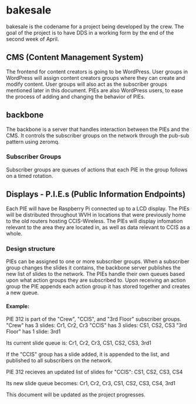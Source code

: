 # bakesale
bakesale is the codename for a project being developed by the crew.
The goal of the project is to have DDS in a working form by the end of the second week of April.

## CMS (Content Management System)
The frontend for content creators is going to be WordPress. User groups in WordPress will assign content creators groups where they can create and modify content. User groups will also act as the subscriber groups mentioned later in this document. PIEs are also WordPress users, to ease the process of adding and changing the behavior of PIEs.

## backbone
The backbone is a server that handles interaction between the PIEs and the CMS. It controls the subscriber groups on the network through the pub-sub pattern using zeromq.

### Subscriber Groups
Subscriber groups are queues of actions that each PIE in the group follows on a timed rotation.

## Displays - P.I.E.s (Public Information Endpoints)
Each PIE will have be Raspberry Pi connected up to a LCD display. The PIEs will be distributed throughout WVH in locations that were previously home to the old routers hosting CCIS-Wireless. The PIEs will display infomation relevant to the area they are located in, as well as data relevant to CCIS as a whole.

### Design structure
PIEs can be assigned to one or more subscriber groups. When a subscriber group changes the slides it contains, the backbone server publishes the new list of slides to the network. The PIEs handle their own queues based upon what action groups they are subscribed to. Upon receiving an action group the PIE appends each action group it has stored together and creates a new queue.

#### Example:
PIE 312 is part of the "Crew", "CCIS", and "3rd Floor" subscriber groups.
"Crew" has 3 slides: Cr1, Cr2, Cr3
"CCIS" has 3 slides: CS1, CS2, CS3
"3rd Floor" has 1 slide: 3rd1

Its current slide queue is: Cr1, Cr2, Cr3, CS1, CS2, CS3, 3rd1

If the "CCIS" group has a slide added, it is appended to the list, and published to all subscribers on the network.

PIE 312 recieves an updated list of slides for "CCIS":
CS1, CS2, CS3, CS4

Its new slide queue becomes: Cr1, Cr2, Cr3, CS1, CS2, CS3, CS4, 3rd1

This document will be updated as the project progresses.